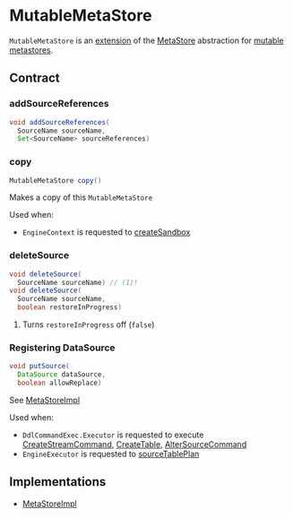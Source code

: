 # MutableMetaStore

`MutableMetaStore` is an [extension](#contract) of the [MetaStore](MetaStore.md) abstraction for [mutable metastores](#implementations).

## Contract

### <span id="addSourceReferences"> addSourceReferences

```java
void addSourceReferences(
  SourceName sourceName,
  Set<SourceName> sourceReferences)
```

### <span id="copy"> copy

```java
MutableMetaStore copy()
```

Makes a copy of this `MutableMetaStore`

Used when:

* `EngineContext` is requested to [createSandbox](EngineContext.md#createSandbox)

### <span id="deleteSource"> deleteSource

```java
void deleteSource(
  SourceName sourceName) // (1)!
void deleteSource(
  SourceName sourceName,
  boolean restoreInProgress)
```

1. Turns `restoreInProgress` off (`false`)

### <span id="putSource"> Registering DataSource

```java
void putSource(
  DataSource dataSource,
  boolean allowReplace)
```

See [MetaStoreImpl](MetaStoreImpl.md#putSource)

Used when:

* `DdlCommandExec.Executor` is requested to execute [CreateStreamCommand](DdlCommandExec.Executor.md#executeCreateStream), [CreateTable](DdlCommandExec.Executor.md#executeCreateTable), [AlterSourceCommand](DdlCommandExec.Executor.md#executeAlterSource)
* `EngineExecutor` is requested to [sourceTablePlan](EngineExecutor.md#sourceTablePlan)

## Implementations

* [MetaStoreImpl](MetaStoreImpl.md)

